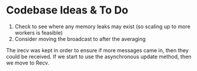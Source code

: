 

# Codebase Ideas & To Do
1) Check to see where any memory leaks may exist (so scaling up to more workers is feasible)
2) Consider moving the broadcast to after the averaging

The irecv was kept in order to ensure if more messages came in, then they could be received.
If we start to use the asynchronous update method, then we move to Recv.